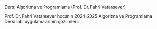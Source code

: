 Ders: Algoritma ve Programlama (Prof. Dr. Fahri Vatansever)

Prof. Dr. Fahri Vatansever hocanın 2024-2025 Algoritma ve Programlama Dersi lab. uygulamalarının çözümleri.